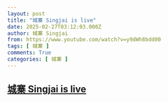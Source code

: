 ```yaml
---
layout: post
title: "城寨 Singjai is live"
date: 2025-02-27T03:12:03.000Z
author: 城寨 Singjai
from: https://www.youtube.com/watch?v=y9dWh8bdd00
tags: [ 城寨 ]
comments: True
categories: [ 城寨 ]
---
```

<!--1740625923000-->
[城寨 Singjai is live](https://www.youtube.com/watch?v=y9dWh8bdd00)
------

<div>

</div>
